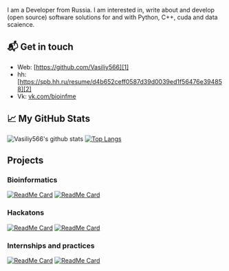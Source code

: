 I am a Developer from Russia. I am interested in, write about and develop (open source) software solutions for and with Python, C++, cuda and data scaience.

## 📬 Get in touch

- Web: [https://github.com/Vasiliy566][1]
- hh: [https://spb.hh.ru/resume/d4b652ceff0587d39d0039ed1f56476e394858][2]
- Vk: [vk.com/bioinfme][3]


## &#x1f4c8; My GitHub Stats

![Vasiliy566's github stats](https://github-readme-stats.vercel.app/api?username=Vasiliy566&show_icons=true)
[![Top Langs](https://github-readme-stats.vercel.app/api/top-langs/?username=Vasiliy566&langs_count=8&hide=javascript,html,CSS,jupyter%20notebook)](https://github.com/Vasiliy566)

## Projects

### Bioinformatics
[![ReadMe Card](https://github-readme-stats.vercel.app/api/pin/?username=Vasiliy566&repo=NERPA)](https://github.com/Vasiliy566/NERPA)
[![ReadMe Card](https://github-readme-stats.vercel.app/api/pin/?username=Vasiliy566&repo=Mutations-Priority-Prediction-ToolVCFparser)](https://github.com/Vasiliy566/Mutations-Priority-Prediction-ToolVCFparser)


### Hackatons
[![ReadMe Card](https://github-readme-stats.vercel.app/api/pin/?username=Vasiliy566&repo=JavathonBack123)](https://github.com/Vasiliy566/JavathonBack123)
[![ReadMe Card](https://github-readme-stats.vercel.app/api/pin/?username=Vasiliy566&repo=freeParking)](https://github.com/Vasiliy566/freeParking)

### Internships and practices
[![ReadMe Card](https://github-readme-stats.vercel.app/api/pin/?username=Vasiliy566&repo=bioinformatics_practice2017)](https://github.com/Vasiliy566/bioinformatics_practice2017)
[![ReadMe Card](https://github-readme-stats.vercel.app/api/pin/?username=Vasiliy566&repo=biocad_back)](https://github.com/Vasiliy566/biocad_back)



[1]: https://github.com/Vasiliy566
[2]: https://spb.hh.ru/resume/d4b652ceff0587d39d0039ed1f56476e394858
[3]: vk.com/bioinfme
